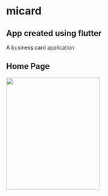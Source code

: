 # micard
## App created using flutter
A business card application
## Home Page
<img src="[https://user-images.githubusercontent.com/73942516/166416196-4030f700-6c32-4d43-a7fb-d6c06667a9fa.jpg](https://github.com/MoeMoola3/micard_app/blob/master/home_page.jpg)https://github.com/MoeMoola3/micard_app/blob/master/home_page.jpg" width="250" height="300">



